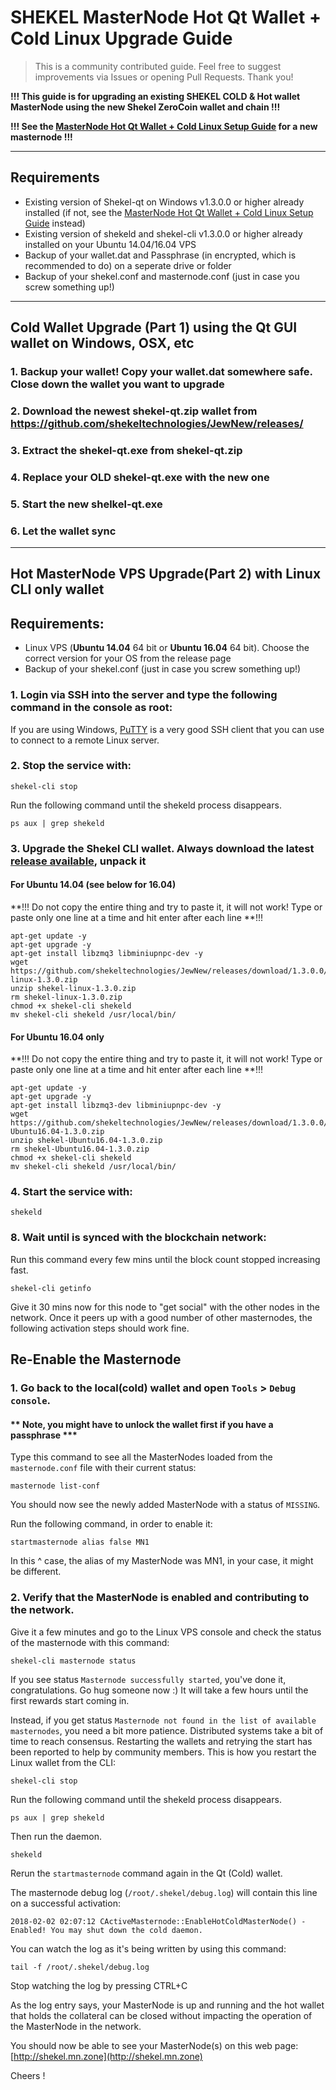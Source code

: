 # SHEKEL MasterNode Hot Qt Wallet + Cold Linux Upgrade Guide

> This is a community contributed guide. Feel free to suggest improvements via Issues or opening Pull Requests. Thank you!

**!!! This guide is for upgrading an existing SHEKEL COLD & Hot wallet MasterNode using the new Shekel ZeroCoin wallet and chain !!!**

**!!! See the [MasterNode Hot Qt Wallet + Cold Linux Setup Guide](guides/MasterNode_Setup_Cold_Hot_Linux.md) for a new masternode !!!**

---

## Requirements
* Existing version of Shekel-qt on Windows v1.3.0.0 or higher already installed (if not, see the [MasterNode Hot Qt Wallet + Cold Linux Setup Guide](guides/MasterNode_Setup_Cold_Hot_Linux.md) instead)
* Existing version of shekeld and shekel-cli v1.3.0.0 or higher already installed on your Ubuntu 14.04/16.04 VPS
* Backup of your wallet.dat and Passphrase (in encrypted, which is recommended to do) on a seperate drive or folder
* Backup of your shekel.conf and masternode.conf (just in case you screw something up!)

---

## **Cold** Wallet Upgrade (Part 1) using the Qt GUI wallet on Windows, OSX, etc


### 1. Backup your wallet! Copy your wallet.dat somewhere safe. Close down the wallet you want to upgrade
### 2. Download the newest shekel-qt.zip wallet from https://github.com/shekeltechnologies/JewNew/releases/
### 3. Extract the shekel-qt.exe from shekel-qt.zip
### 4. Replace your OLD shekel-qt.exe with the new one
### 5. Start the new shelkel-qt.exe
### 6. Let the wallet sync

---

## **Hot** MasterNode VPS Upgrade(Part 2) with Linux CLI only wallet


## Requirements:
 * Linux VPS (**Ubuntu 14.04** 64 bit or **Ubuntu 16.04** 64 bit). Choose the correct version for your OS from the release page
 * Backup of your shekel.conf (just in case you screw something up!)

### 1. Login via SSH into the server and type the following command in the console as root:

If you are using Windows, [PuTTY](https://putty.org) is a very good SSH client that you can use to connect to a remote Linux server.

### 2. Stop the service with:
```
shekel-cli stop
```
Run the following command until the shekeld process disappears.
```
ps aux | grep shekeld
```


### 3. Upgrade the Shekel CLI wallet. Always download the latest [release available](https://github.com/shekeltechnologies/JewNew/releases), unpack it
#### For Ubuntu 14.04 (see below for 16.04)
**!!!  Do not copy the entire thing and try to paste it, it will not work! Type or paste only one line at a time and hit enter after each line **!!!
```
apt-get update -y
apt-get upgrade -y
apt-get install libzmq3 libminiupnpc-dev -y
wget https://github.com/shekeltechnologies/JewNew/releases/download/1.3.0.0/shekel-linux-1.3.0.zip
unzip shekel-linux-1.3.0.zip
rm shekel-linux-1.3.0.zip
chmod +x shekel-cli shekeld
mv shekel-cli shekeld /usr/local/bin/
```
#### For Ubuntu 16.04 only
**!!!  Do not copy the entire thing and try to paste it, it will not work! Type or paste only one line at a time and hit enter after each line **!!!
```
apt-get update -y
apt-get upgrade -y
apt-get install libzmq3-dev libminiupnpc-dev -y
wget https://github.com/shekeltechnologies/JewNew/releases/download/1.3.0.0/shekel-Ubuntu16.04-1.3.0.zip
unzip shekel-Ubuntu16.04-1.3.0.zip
rm shekel-Ubuntu16.04-1.3.0.zip
chmod +x shekel-cli shekeld
mv shekel-cli shekeld /usr/local/bin/
```

### 4. Start the service with:
```
shekeld
```

### 8. Wait until is synced with the blockchain network:
Run this command every few mins until the block count stopped increasing fast.
```
shekel-cli getinfo
``` 
Give it 30 mins now for this node to "get social" with the other nodes in the network. Once it peers up with a good number of other masternodes, the following activation steps should work fine.


## Re-Enable the Masternode

### 1. Go back to the local(cold) wallet and open `Tools` > `Debug console`.
#### ** Note, you might have to unlock the wallet first if you have a passphrase ***
Type this command to see all the MasterNodes loaded from the `masternode.conf` file with their current status:
```
masternode list-conf
```

You should now see the newly added MasterNode with a status of `MISSING`.

Run the following command, in order to enable it:
```
startmasternode alias false MN1
```
In this ^ case, the alias of my MasterNode was MN1, in your case, it might be different.


### 2. Verify that the MasterNode is enabled and contributing to the network.

Give it a few minutes and go to the Linux VPS console and check the status of the masternode with this command:
```
shekel-cli masternode status
```

If you see status `Masternode successfully started`, you've done it, congratulations. Go hug someone now :)
It will take a few hours until the first rewards start coming in.

Instead, if you get status `Masternode not found in the list of available masternodes`, you need a bit more patience. Distributed systems take a bit of time to reach consensus. Restarting the wallets and retrying the start has been reported to help by community members. This is how you restart the Linux wallet from the CLI:
```
shekel-cli stop
```
Run the following command until the shekeld process disappears.
```
ps aux | grep shekeld
```
Then run the daemon.
```
shekeld
```
Rerun the `startmasternode` command again in the Qt (Cold) wallet.

The masternode debug log (`/root/.shekel/debug.log`) will contain this line on a successful activation:
```
2018-02-02 02:07:12 CActiveMasternode::EnableHotColdMasterNode() - Enabled! You may shut down the cold daemon.
```
You can watch the log as it's being written by using this command:
```
tail -f /root/.shekel/debug.log
```
Stop watching the log by pressing CTRL+C

As the log entry says, your MasterNode is up and running and the hot wallet that holds the collateral can be closed without impacting the operation of the MasterNode in the network.

You should now be able to see your MasterNode(s) on this web page: [http://shekel.mn.zone](http://shekel.mn.zone)

Cheers !

